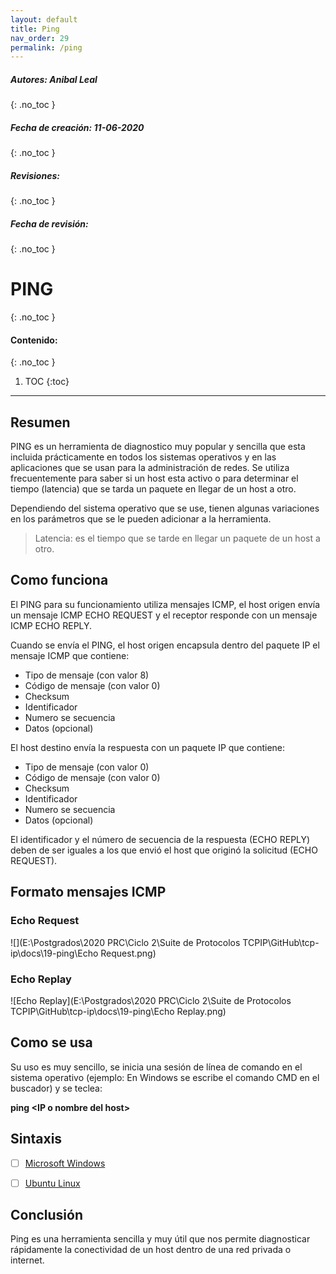 ```yaml
---
layout: default
title: Ping
nav_order: 29
permalink: /ping
---
```

##### **Autores:**  Anibal Leal
{: .no_toc }


##### **Fecha de creación:**  11-06-2020
{: .no_toc }

##### **Revisiones:** 
{: .no_toc }

##### **Fecha de revisión:** 
{: .no_toc }

# PING
{: .no_toc }

#### Contenido:
{: .no_toc }

1. TOC
{:toc}

---


## Resumen
PING es un herramienta de diagnostico muy popular y  sencilla que esta incluida  prácticamente en todos los sistemas operativos y en las aplicaciones que se usan para la administración de redes.  Se utiliza frecuentemente para saber si un host esta activo o para determinar el tiempo (latencia) que se tarda un paquete en llegar de un host a otro.

Dependiendo del sistema operativo que se use, tienen algunas variaciones en los parámetros que se le pueden adicionar a la herramienta.

> Latencia: es el tiempo que se tarde en llegar un paquete de un host a otro.



## Como funciona 

El PING para su funcionamiento utiliza mensajes ICMP,  el host origen envía un mensaje ICMP ECHO REQUEST y el receptor responde con un mensaje ICMP ECHO REPLY.

Cuando se envía el PING, el host origen encapsula dentro del paquete IP el mensaje ICMP que contiene:

- Tipo de mensaje (con valor 8)
- Código de mensaje (con valor 0)
- Checksum 
- Identificador
- Numero se secuencia
- Datos (opcional)

El host destino envía la respuesta con un paquete IP que contiene:

- Tipo de mensaje (con valor 0)
- Código de mensaje (con valor 0)
- Checksum 
- Identificador
- Numero se secuencia
- Datos (opcional)

El identificador y el número de secuencia de la respuesta (ECHO REPLY) deben de ser iguales a los que envió el host que originó la solicitud (ECHO REQUEST).

## Formato mensajes ICMP

### Echo Request



![](E:\Postgrados\2020 PRC\Ciclo 2\Suite de Protocolos TCPIP\GitHub\tcp-ip\docs\19-ping\Echo Request.png)



### Echo Replay



![Echo Replay](E:\Postgrados\2020 PRC\Ciclo 2\Suite de Protocolos TCPIP\GitHub\tcp-ip\docs\19-ping\Echo Replay.png)

## Como se usa

Su uso es muy sencillo,  se inicia una sesión de línea de comando en el sistema operativo (ejemplo: En Windows se escribe el comando CMD en el buscador)   y se teclea: 

**ping \<IP o nombre del host\>**



## Sintaxis 

- [ ] [Microsoft Windows](https://docs.microsoft.com/en-us/windows-server/administration/windows-commands/ping)
- [ ] [Ubuntu Linux](http://manpages.ubuntu.com/manpages/trusty/man8/ping.8.html )



## Conclusión

Ping es una herramienta sencilla y muy útil que nos permite diagnosticar rápidamente la conectividad de un host dentro de una red privada o internet. 